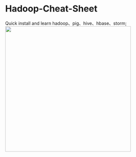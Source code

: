 # Hadoop-Cheat-Sheet
Quick install and learn hadoop、pig、hive、hbase、storm;
<img src="https://timgsa.baidu.com/timg?image&quality=80&size=b9999_10000&sec=1503766279908&di=6b8a57422d8f5ed1444c65c787f8d3f1&imgtype=0&src=http%3A%2F%2Fdatadotz.com%2Fwp-content%2Fuploads%2F2015%2F02%2Fhadoop-security-logo-1.jpg" width = "400"/>

